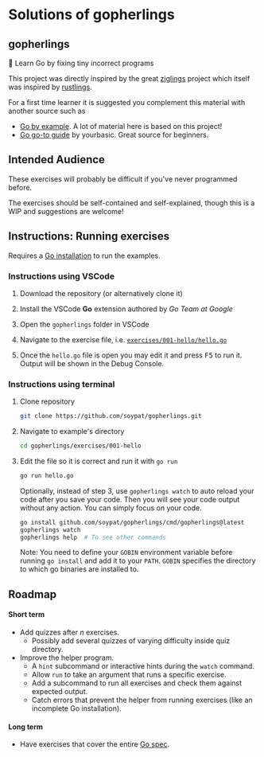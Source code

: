 # Solutions of gopherlings

## gopherlings

📘️ Learn Go by fixing tiny incorrect programs

This project was directly inspired by the great [ziglings](https://github.com/ratfactor/ziglings) project which itself was inspired by [rustlings](https://github.com/rust-lang/rustlings).

For a first time learner it is suggested you complement this material with another source such as

- [Go by example](https://gobyexample.com/). A lot of material here is based on this project!
- [Go go-to guide](https://yourbasic.org/golang/) by yourbasic. Great source for beginners.

## Intended Audience

These exercises will probably be difficult if you've never programmed before.

The exercises should be self-contained and self-explained, though this is a WIP
and suggestions are welcome!

## Instructions: Running exercises

Requires a [Go installation](https://go.dev/dl/) to run the examples.

### Instructions using VSCode

1. Download the repository (or alternatively clone it)

2. Install the VSCode **Go** extension authored by _Go Team at Google_

3. Open the `gopherlings` folder in VSCode

4. Navigate to the exercise file, i.e. [`exercises/001-hello/hello.go`](exercises/001-hello/hello.go)

5. Once the `hello.go` file is open you may edit it and press <kbd>F5</kbd> to run it. Output will be shown in the Debug Console.

### Instructions using terminal

1. Clone repository

   ```sh
   git clone https://github.com/soypat/gopherlings.git
   ```

2. Navigate to example's directory

   ```sh
   cd gopherlings/exercises/001-hello
   ```

3. Edit the file so it is correct and run it with `go run`
   ```sh
   go run hello.go
   ```
   Optionally, instead of step 3, use `gopherlings watch` to auto reload your code after you save your code. Then you will see your code output without any action. You can simply focus on your code.
   ```sh
   go install github.com/soypat/gopherlings/cmd/gopherlings@latest
   gopherlings watch
   gopherlings help  # To see other commands
   ```
   Note: You need to define your `GOBIN` environment variable before running `go install` and add it to your `PATH`. `GOBIN` specifies the directory to which go binaries are installed to.

## Roadmap

#### Short term

- Add quizzes after $n$ exercises.
  - Possibly add several quizzes of varying difficulty inside quiz directory.
- Improve the helper program.
  - A `hint` subcommand or interactive hints during the `watch` command.
  - Allow `run` to take an argument that runs a specific exercise.
  - Add a subcommand to run all exercises and check them against expected output.
  - Catch errors that prevent the helper from running exercises (like an incomplete Go installation).

#### Long term

- Have exercises that cover the entire [Go spec](https://go.dev/ref/spec).
